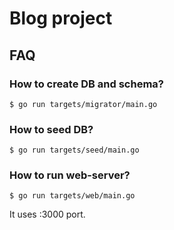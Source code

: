 # Blog project

## FAQ

### How to create DB and schema?

```$ go run targets/migrator/main.go```


### How to seed DB?

```$ go run targets/seed/main.go```

### How to run web-server?

```$ go run targets/web/main.go```

It uses :3000 port.

